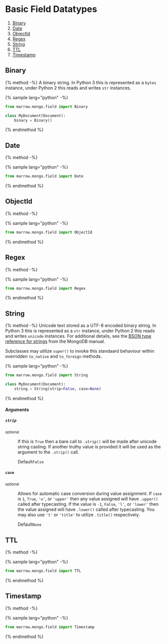 # Basic Field Datatypes

1. [Binary](#binary)
2. [Date](#date)
3. [ObjectId](#objectid)
4. [Regex](#regex)
5. [String](#string)
6. [TTL](#ttl)
7. [Timestamp](#timestamp)


## Binary

{% method -%}
A binary string. In Python 3 this is represented as a `bytes` instance, under Python 2 this reads and writes `str` instances.

{% sample lang="python" -%}
```python
from marrow.mongo.field import Binary

class MyDocument(Document):
	binary = Binary()
```
{% endmethod %}


## Date

{% method -%}


{% sample lang="python" -%}
```python
from marrow.mongo.field import Date
```
{% endmethod %}


## ObjectId

{% method -%}


{% sample lang="python" -%}
```python
from marrow.mongo.field import ObjectId
```
{% endmethod %}


## Regex

{% method -%}


{% sample lang="python" -%}
```python
from marrow.mongo.field import Regex
```
{% endmethod %}


## String

{% method -%}
Unicode text stored as a UTF-8 encoded binary string. In Python 3 this is represented as a `str` instance, under Python 2 this reads and writes `unicode` instances. For additional details, see the [BSON type reference for strings](https://docs.mongodb.com/manual/reference/bson-types/#string) from the MongoDB manual.

Subclasses may utilize `super()` to invoke this standaard behaviour within overridden `to_native` and `to_foreign` methods.

{% sample lang="python" -%}
```python
from marrow.mongo.field import String

class MyDocument(Document):
	string = String(strip=False, case=None)
```
{% endmethod %}

#### Arguments

<dl class="arguments">
	<dt>
		<h5 id="string-argument-strip"><code>strip</code></h5>
		<small>optional</small>
	</dt><dd>
		<p>
			If this is <code>True</code> then a bare call to <code>.strip()</code> will be made after unicode string casting. If another truthy value is provided it will be used as the argument to the <code>.strip()</code> call.
		</p>
	</dd><dd class="default"><label>Default</label><code>False</code></dd>
	<dt>
		<h5 id="string-argument-case"><code>case</code></h5>
		<small>optional</small>
	</dt><dd>
		<p>
			Allows for automatic case conversion during value assignment. If <code>case</code> is <code>1</code>, <code>True</code>, <code>'u'</code>, or <code>'upper'</code> then any value assigned will have <code>.upper()</code> called after typecasting. If the value is <code>-1</code>, <code>False</code>, <code>'l'</code>, or <code>'lower'</code> then the value assigned will have <code>.lower()</code> called after typecasting. You may also use <code>'t'</code> or <code>'title'</code> to utilize <code>.title()</code> respectively.
		</p>
	</dd><dd class="default"><label>Default</label><code>None</code></dd>
</dl>


## TTL

{% method -%}


{% sample lang="python" -%}
```python
from marrow.mongo.field import TTL
```
{% endmethod %}


## Timestamp

{% method -%}


{% sample lang="python" -%}
```python
from marrow.mongo.field import Timestamp
```
{% endmethod %}
